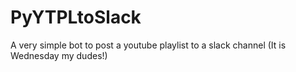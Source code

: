 # PyYTPLtoSlack
A very simple bot to post a youtube playlist to a slack channel (It is Wednesday my dudes!)
